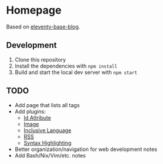 # Homepage

Based on [eleventy-base-blog](https://github.com/11ty/eleventy-base-blog).

## Development

1. Clone this repository
2. Install the dependencies with `npm install`
3. Build and start the local dev server with `npm start`

## TODO

* Add page that lists all tags
* Add plugins:
    * [Id Attribute](https://www.11ty.dev/docs/plugins/id-attribute/)
    * [Image](https://www.11ty.dev/docs/plugins/image/)
    * [Inclusive Language](https://www.11ty.dev/docs/plugins/inclusive-language/)
    * [RSS](https://www.11ty.dev/docs/plugins/rss/)
    * [Syntax Highlighting](https://www.11ty.dev/docs/plugins/syntaxhighlight/)
* Better organization/navigation for web development notes
* Add Bash/Nix/Vim/etc. notes
